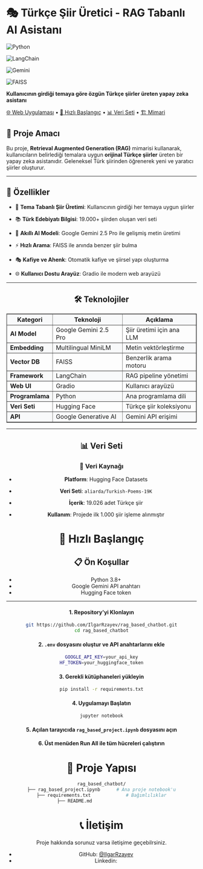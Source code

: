 



# 🎭 Türkçe Şiir Üretici - RAG Tabanlı AI Asistanı

  



  

![Python](https://img.shields.io/badge/Python-3.8%2B-blue)

![LangChain](https://img.shields.io/badge/LangChain-⚡-orange)

![Gemini](https://img.shields.io/badge/Google-GeminiAI-blue)

![FAISS](https://img.shields.io/badge/VectorDB-FAISS-green)

  

**Kullanıcının girdiği temaya göre özgün Türkçe şiirler üreten yapay zeka asistanı**

  

[🌐 Web Uygulaması](#-web-uygulaması) • [🚀 Hızlı Başlangıç](#-hızlı-başlangıç) • [📊 Veri Seti](#-veri-seti) • [🏗️ Mimari](#️-mimari)

  

</div>

  

## 🎯 Proje Amacı

  

Bu proje, **Retrieval Augmented Generation (RAG)** mimarisi kullanarak, kullanıcıların belirlediği temalara uygun **orijinal Türkçe şiirler** üreten bir yapay zeka asistanıdır. Geleneksel Türk şiirinden öğrenerek yeni ve yaratıcı şiirler oluşturur.

  

---

  

## 🌟 Özellikler

  

- 🎨 **Tema Tabanlı Şiir Üretimi**: Kullanıcının girdiği her temaya uygun şiirler

- 📚 **Türk Edebiyatı Bilgisi**: 19.000+ şiirden oluşan veri seti

- 🤖 **Akıllı AI Modeli**: Google Gemini 2.5 Pro ile gelişmiş metin üretimi

- ⚡ **Hızlı Arama**: FAISS ile anında benzer şiir bulma

- 🎭 **Kafiye ve Ahenk**: Otomatik kafiye ve şiirsel yapı oluşturma

- 🌐 **Kullanıcı Dostu Arayüz**: Gradio ile modern web arayüzü

  

---

  


<div align="center">


## 🛠️ Teknolojiler

<div align="center">


<table border="1" cellpadding="10" cellspacing="0" style="border-collapse: collapse; width: 100%;">
  <thead style="background-color: #f8f9fa;">
    <tr>
      <th>Kategori</th>
      <th>Teknoloji</th>
      <th>Açıklama</th>
    </tr>
  </thead>
  <tbody>
    <tr>
      <td><strong> AI Model</strong></td>
      <td>Google Gemini 2.5 Pro</td>
      <td>Şiir üretimi için ana LLM</td>
    </tr>
    <tr style="background-color: #f8f9fa;">
      <td><strong> Embedding</strong></td>
      <td>Multilingual MiniLM</td>
      <td>Metin vektörleştirme</td>
    </tr>
    <tr>
      <td><strong> Vector DB</strong></td>
      <td>FAISS</td>
      <td>Benzerlik arama motoru</td>
    </tr>
    <tr style="background-color: #f8f9fa;">
      <td><strong> Framework</strong></td>
      <td>LangChain</td>
      <td>RAG pipeline yönetimi</td>
    </tr>
    <tr>
      <td><strong> Web UI</strong></td>
      <td>Gradio</td>
      <td>Kullanıcı arayüzü</td>
    </tr>
    <tr style="background-color: #f8f9fa;">
      <td><strong> Programlama</strong></td>
      <td>Python</td>
      <td>Ana programlama dili</td>
    </tr>
    <tr>
      <td><strong> Veri Seti</strong></td>
      <td>Hugging Face</td>
      <td>Türkçe şiir koleksiyonu</td>
    </tr>
    <tr style="background-color: #f8f9fa;">
      <td><strong> API</strong></td>
      <td>Google Generative AI</td>
      <td>Gemini API erişimi</td>
    </tr>
  </tbody>
</table>

</div>
  

---

  

## 📊 Veri Seti

  

### 📖 Veri Kaynağı

-  **Platform**: Hugging Face Datasets

-  **Veri Seti**: `aliarda/Turkish-Poems-19K`

-  **İçerik**: 19.026 adet Türkçe şiir

-  **Kullanım**: Projede ilk 1.000 şiir işleme alınmıştır

  

# 🚀 Hızlı Başlangıç

## 📋 Ön Koşullar
- Python 3.8+
- Google Gemini API anahtarı
- Hugging Face token

---

#### 1. Repository'yi Klonlayın
```bash
git https://github.com/IlgarRzayev/rag_based_chatbot.git
cd rag_based_chatbot
```
####  2. `.env` dosyasını oluştur ve API anahtarlarını ekle
```bash
GOOGLE_API_KEY=your_api_key
HF_TOKEN=your_huggingface_token
```

####  3. Gerekli kütüphaneleri yükleyin
```bash
pip install -r requirements.txt
```

####  4. Uygulamayı Başlatın
```bash
jupyter notebook
```
#### 5.   Açılan tarayıcıda `rag_based_project.ipynb` dosyasını açın
    
#### 6.   Üst menüden **Run All** ile tüm hücreleri çalıştırın

# 📁 Proje Yapısı

```bash
rag_based_chatbot/
├── rag_based_project.ipynb      # Ana proje notebook'u
├── requirements.txt             # Bağımlılıklar
├── README.md                    

```

# 📞 İletişim
Proje hakkında sorunuz varsa iletişime geçebilrsiniz.

-   GitHub: [@IlgarRzayev](https://github.com/IlgarRzayev)
-   Linkedin: 

